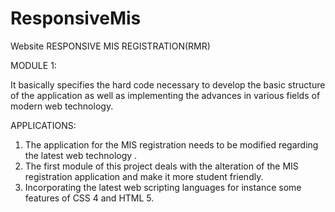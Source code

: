 ResponsiveMis
=============

Website
RESPONSIVE MIS REGISTRATION(RMR) 



MODULE 1:

It basically specifies the hard code necessary to develop the basic structure of the application as well as 
implementing the advances in various fields of modern web technology. 


APPLICATIONS: 

1. The application for the MIS registration needs to be modified regarding the latest web technology .
2. The first module of this project deals with the alteration of the MIS registration application and make it more 
student friendly.
3. Incorporating the latest web scripting languages for instance some features of CSS 4 and HTML 5. 
